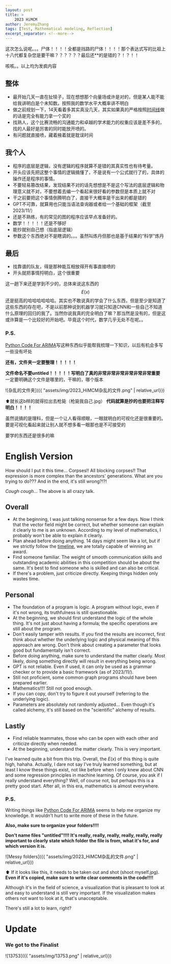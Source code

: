 ```yaml
---
layout: post
title: >
    2023 HiMCM
author: JeremyZhang
tags: [Test, Mathematical modeling, Reflection]
excerpt_separator: <!--more-->
---
```

这次怎么说呢。。。尸体！！！！全都是挡路的尸体！！！！那个表达式写的比祖上十八代都复杂您是要干嘛？？？？？？最后还**的是错的？！？！！
<!--more-->
咳咳。。以上均为发疯内容
## 整体
- 最开始几天一直在扯犊子，现在想想那个向量场或许是对的，但是某人能不能给我讲明白是个未知数。按照我的数学水平大概率讲不明白
- 做之前规划一下，14天看着多其实真没几天，其实如果真的严格按照[时间线](https://jeremyzxi.github.io/2023/10/23/HiMCM-Time.html)做的话是完全有能力拿一个奖的
- 找熟人，这个比赛流畅的沟通能力和卓越的学术能力的权重应该是差不多的，找的人最好是厉害的同时能放开喷的。
- 有问题就直接喷，藏着掖着就是耽误时间

## 我个人
- 程序的底层是逻辑，没有逻辑的程序就算不是错的其真实性也有待考量。
- 开头应该先把这整个事情的逻辑搞懂了，不是说有一个公式就行了的，具体的操作还是程序的事情。
- 不要轻易篡改结果，发现结果不对的话先想想是不是这个写法的底层逻辑和物理意义就不对，不要想着去编一个看起来很好看的参数但是本质上就不对
- 干之前要把这个事情倒腾明白了，直接干大概率是干出来的都是错的
- GPT不可靠，就算用也只能当语法查询器或者给一个基础的框架（截至2023/11/）
- 还是不熟练，有的常见的图的程序应该早点准备好的。
- 数学！！！！！还是不够好
- 能抄就别自己想（指底层逻辑）
- 参数这个东西绝对不是瞎调的。。。虽然叫炼丹但那也是基于结果的“科学”炼丹
## 最后
- 找靠谱的队友，得是那种能互相放得开有事直接喷的
- 开头就把事情捋明白，这个很重要

这一趟下来还是学到不少的，总体来说这东西的 $$E(x)$$ 还是挺高的哈哈哈哈哈哈。其实也不敢说真的学会了什么东西，但是至少是知道了这些东西的存在吧，不是以前那种说到机器学习就只知道CNN和一些自己不知道什么原理的回归的我了。当然你说我真的完全明白了嘛？那当然是没有的，但是这或许算是一个比较好的开始吧。毕竟这个时代，数学几乎无处不在呢。。


### P.S.
[Python Code For ARIMA](https://jeremyzxi.github.io/2023/10/16/ARIMA-code.html)写这种东西似乎能帮我梳理一下知识，以后有机会多写一些没有坏处

**还有，文件夹一定要整理！！！！！**

**文件命名不要untitled！！！！！写明白了真的非常非常非常非常非常非常重要** 一定要明确这个文件是哪里的，干嘛的，哪个版本

![杂乱的文件夹]({{ "assets/img/2023_HiMCM杂乱的文件.png" | relative_url}})

⬆️就长这b样的就得拉出去枪毙（枪毙我自己.jpg）
**代码就算是抄的也要把注释写明白！！！！**

虽然说搞的是理科，但是一个让人看得顺眼，一眼就明白的可视化还是很重要的。要是可视化看起来就让别人就不想多看一眼那也是不可接受的

要学的东西还是很多的嘛

# English Version
How should I put it this time... Corpses!! All blocking corpses!! That expression is more complex than the ancestors' generations. What are you trying to do??? And in the end, it's still wrong?!?!

*Cough* *cough*... The above is all crazy talk.

## Overall
- At the beginning, I was just talking nonsense for a few days. Now I think that the vector field might be correct, but whether someone can explain it clearly to me is an unknown. According to my level of mathematics, I probably won't be able to explain it clearly.
- Plan ahead before doing anything. 14 days might seem like a lot, but if we strictly follow the [timeline](https://jeremyzxi.github.io/2023/10/23/HiMCM-Time.html), we are totally capable of winning an award.
- Find someone familiar. The weight of smooth communication skills and outstanding academic abilities in this competition should be about the same. It's best to find someone who is skilled and can also be critical.
- If there's a problem, just criticize directly. Keeping things hidden only wastes time.

## Personal
- The foundation of a program is logic. A program without logic, even if it's not wrong, its truthfulness is still questionable.
- At the beginning, we should first understand the logic of the whole thing. It's not just about having a formula; the specific operations are still about the program.
- Don't easily tamper with results. If you find the results are incorrect, first think about whether the underlying logic and physical meaning of this approach are wrong. Don't think about creating a parameter that looks good but fundamentally isn't correct.
- Before doing anything, make sure to understand the matter clearly. Most likely, doing something directly will result in everything being wrong.
- GPT is not reliable. Even if used, it can only be used as a grammar checker or to provide a basic framework (as of 2023/11/).
- Still not proficient, some common graph programs should have been prepared earlier.
- Mathematics!!!! Still not good enough.
- If you can copy, don't try to figure it out yourself (referring to the underlying logic).
- Parameters are absolutely not randomly adjusted... Even though it's called alchemy, it's still based on the "scientific" alchemy of results.

## Lastly
- Find reliable teammates, those who can be open with each other and criticize directly when needed.
- At the beginning, understand the matter clearly. This is very important.

I've learned quite a bit from this trip. Overall, the $E(x)$ of this thing is quite high, hahaha. Actually, I dare not say I've truly learned something, but at least I know these things exist, not like before when I only knew about CNN and some regression principles in machine learning. Of course, you ask if I really understand everything? Well, of course not, but perhaps this is a pretty good start. After all, in this era, mathematics is almost everywhere.

### P.S.
Writing things like [Python Code For ARIMA](https://jeremyzxi.github.io/2023/10/16/ARIMA-code.html) seems to help me organize my knowledge. It wouldn't hurt to write more of these in the future.

**Also, make sure to organize your folders!!!!**

**Don't name files "untitled"!!!! It's really, really, really, really, really, really important to clearly state which folder the file is from, what it's for, and which version it is.**

![Messy folders]({{ "assets/img/2023_HiMCM杂乱的文件.png" | relative_url}})

⬆️ If it looks like this, it needs to be taken out and shot (shoot myself.jpg).
**Even if it's copied, make sure to write clear comments in the code!!!!**

Although it's in the field of science, a visualization that is pleasant to look at and easy to understand is still very important. If the visualization makes others not want to look at it, that's unacceptable.

There's still a lot to learn, right?


# Update
### We got to the Finalist 
![13753]({{ "assets/img/13753.png" | relative_url}})
